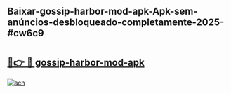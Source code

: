 ## Baixar-gossip-harbor-mod-apk-Apk-sem-anúncios-desbloqueado-completamente-2025-#cw6c9

# <h2><a href="https://ainizakaria.my?title=gossip-harbor-mod-apk&ref=20M">🔗👉 🔴 gossip-harbor-mod-apk</a></h2>

[![acn](https://github.com/user-attachments/assets/0f9c940e-d8b0-45ae-aac7-cd30a18b3e1c)](https://ainizakaria.my?title=gossip-harbor-mod-apk&ref=20M)

